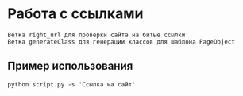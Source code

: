 # Работа с ссылками
```
Ветка right_url для проверки сайта на битые ссылки
Ветка generateClass для генерации классов для шаблона PageObject
```
## Пример использования
```
python script.py -s 'Ссылка на сайт'
```
